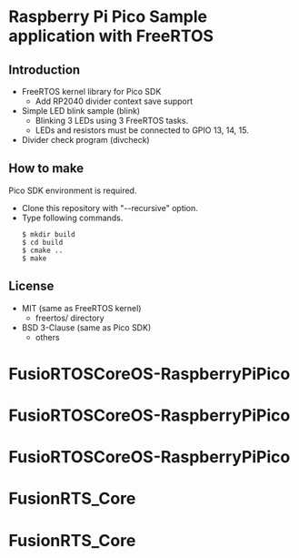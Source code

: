 # Raspberry Pi Pico Sample application with FreeRTOS

## Introduction

- FreeRTOS kernel library for Pico SDK
  - Add RP2040 divider context save support
- Simple LED blink sample (blink)
  - Blinking 3 LEDs using 3 FreeRTOS tasks.
  - LEDs and resistors must be connected to GPIO 13, 14, 15. 
- Divider check program (divcheck)

## How to make

Pico SDK environment is required.

- Clone this repository with "--recursive" option.
- Type following commands.
    ```
    $ mkdir build
    $ cd build
    $ cmake ..
    $ make
    ```

## License

- MIT (same as FreeRTOS kernel)
  - freertos/ directory
- BSD 3-Clause (same as Pico SDK)
  - others
# FusioRTOSCoreOS-RaspberryPiPico
# FusioRTOSCoreOS-RaspberryPiPico
# FusioRTOSCoreOS-RaspberryPiPico
# FusionRTS_Core
# FusionRTS_Core
